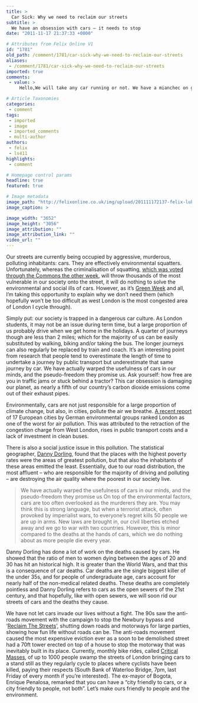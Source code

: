 ```yaml
---
title: >
  Car Sick: Why we need to reclaim our streets
subtitle: >
  We have an obsession with cars – it needs to stop
date: "2011-11-17 21:37:33 +0000"

# Attributes from Felix Online V1
id: "1781"
old_path: /comment/1781/car-sick-why-we-need-to-reclaim-our-streets
aliases:
 - /comment/1781/car-sick-why-we-need-to-reclaim-our-streets
imported: true
comments:
 - value: >
     Hello,We will take any car running or not. We have a mianchec on grounds and an auto shop. The residents here at Arrowhead learn how to fix simple things on the vehicles. They do not do major work on the vehicles. We sell all vehicles As Is at our auctions. We do pick up vehicles. Call Liz at 309-799-7044 ext 225 to set up an appointment.,Cricketer from early 1980 s, represented Delhi Under 19 s for a <a href="http://crsqqamvqo.com">coplue</a> of years. Played in the DDCA Div A League for many years, and university cricket for St Stephen's College. I now live in England, play occasionally in the local village league, am a qualified ECB Level 1 Coach. Assit with coaching youngsters, when not playing, watching, writing, reading cricket. Business consultant by profession. Favourite teams India and England, with opinions on anything cricket., cialis best prices for cialis online viagra vs cialis impotence problem viagra online

# Article Taxonomies
categories:
 - comment
tags:
 - imported
 - image
 - imported_comments
 - multi-author
authors:
 - felix
 - ls411
highlights:
 - comment

# Homepage control params
headline: true
featured: true

# Image metadata
image_path: "http://felixonline.co.uk/img/upload/201111172137-felix-luke-sheldon.jpg"
image_caption: >

image_width: "3652"
image_height: "3056"
image_attribution: ""
image_attribution_link: ""
video_url: ""
---
```


Our streets are currently being occupied by aggressive, murderous, polluting inhabitants: cars. They are effectively environmental squatters. Unfortunately, whereas the criminalisation of squatting, [which was voted through the Commons the other week](http://www.insidehousing.co.uk/tenancies/govt-releases-plans-to-criminalise-squatting/6518624.article), will throw thousands of the most vulnerable in our society onto the street, it will do nothing to solve the environmental and social ills of cars. However, as it’s [Green Week](http://www.imperialcollegeunion.org/news/green-week-2011,424,ICUNS.html) and all, I’m taking this opportunity to explain why we don’t need them (which hopefully won’t be too difficult as west London is the most congested area of London I cycle through).

Simply put: our society is trapped in a dangerous car culture. As London students, it may not be an issue during term time, but a large proportion of us probably drive when we get home in the holidays. A quarter of journeys though are less than 2 miles; which for the majority of us can be easily substituted by walking, biking and/or taking the bus. The longer journeys can also regularly be replaced by train and coach. It’s an interesting point from research that people tend to overestimate the length of time to undertake a journey by public transport but underestimate that same journey by car. We have actually warped the usefulness of cars in our minds, and the pseudo-freedom they promise us. Ask yourself: how free are you in traffic jams or stuck behind a tractor? This car obsession is damaging our planet, as nearly a fifth of our country’s carbon dioxide emissions come out of their exhaust pipes.

Environmentally, cars are not just responsible for a large proportion of climate change, but also, in cities, pollute the air we breathe. [A recent report](http://sootfreecities.eu/city) of 17 European cities by German environmental groups ranked London as one of the worst for air pollution. This was attributed to the retraction of the congestion charge from West London, rises in public transport costs and a lack of investment in clean buses.

There is also a social justice issue in this pollution. The statistical geographer, [Danny Dorling](http://www.shef.ac.uk/geography/staff/dorling_danny), found that the places with the highest poverty rates were the areas of greatest pollution, but that also the inhabitants of these areas emitted the least. Essentially, due to our road distribution, the most affluent – who are responsible for the majority of driving and polluting – are destroying the air quality where the poorest in our society live.
> We have actually warped the usefulness of cars in our minds, and the pseudo-freedom they promise us
On top of the environmental factors, cars are too often overlooked as the murderers they are. You may think this is strong language, but when a terrorist attack, often provoked by imperialist wars, to everyone’s regret kills 50 people we are up in arms. New laws are brought in, our civil liberties etched away and we go to war with two countries. However, this is minor compared to the deaths at the hands of cars, which we do nothing about as more people die every year.

Danny Dorling has done a lot of work on the deaths caused by cars. He showed that the ratio of men to women dying between the ages of 20 and 30 has hit an historical high. It is greater than the World Wars, and that this is a consequence of car deaths. Car deaths are the single biggest killer of the under 35s, and for people of undergraduate age, cars account for nearly half of the non-medical related deaths. These deaths are completely pointless and Danny Dorling refers to cars as the open sewers of the 21st century, and that hopefully, like with open sewers, we will soon rid our streets of cars and the deaths they cause.

We have not let cars invade our lives without a fight. The 90s saw the anti-roads movement with the campaign to stop the Newbury bypass and ‘[Reclaim The Streets](http://www.youtube.com/watch?v=bUL0C_T-Sqk)’, shutting down roads and motorways for large parties, showing how fun life without roads can be. The anti-roads movement caused the most expensive eviction ever as a soon to be demolished street had a 70ft tower erected on top of a house to stop the motorway that was inevitably built in its place. Currently, monthly bike rides, called [Critical Masses](http://criticalmass.wikia.com/wiki/Main_Page), of up to 1000 people swamp the streets of London bringing cars to a stand still as they regularly cycle to places where cyclists have been killed, paying their respects (South Bank of Waterloo Bridge, 7pm, last Friday of every month if you’re interested). The ex-mayor of Bogota, Enrique Penalosa, remarked that you can have a “city friendly to cars, or a city friendly to people, not both”. Let’s make ours friendly to people and the environment.
